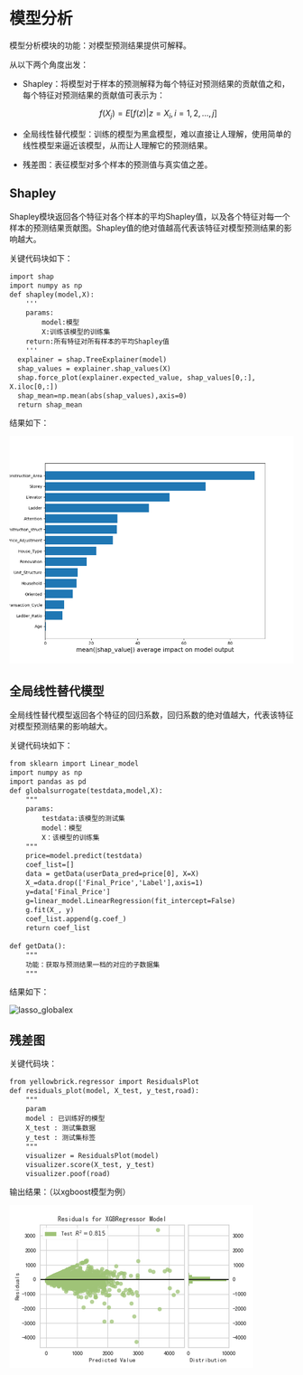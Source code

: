 # 模型分析

模型分析模块的功能：对模型预测结果提供可解释。

从以下两个角度出发：

* Shapley：将模型对于样本的预测解释为每个特征对预测结果的贡献值之和，每个特征对预测结果的贡献值可表示为：

  
  $$
  f\left( { X }_{ j } \right) =E\left[ f\left( z \right) |z={ X }_{ i },i=1,2,...,j \right]
  $$
  
* 全局线性替代模型：训练的模型为黑盒模型，难以直接让人理解，使用简单的线性模型来逼近该模型，从而让人理解它的预测结果。
  
* 残差图：表征模型对多个样本的预测值与真实值之差。

## Shapley

Shapley模块返回各个特征对各个样本的平均Shapley值，以及各个特征对每一个样本的预测结果贡献图。Shapley值的绝对值越高代表该特征对模型预测结果的影响越大。

关键代码块如下：

```
import shap
import numpy as np
def shapley(model,X):
	'''
	params:
		model:模型
		X:训练该模型的训练集
	return:所有特征对所有样本的平均Shapley值
	'''
  explainer = shap.TreeExplainer(model)
  shap_values = explainer.shap_values(X)
  shap.force_plot(explainer.expected_value, shap_values[0,:], X.iloc[0,:])
  shap_mean=np.mean(abs(shap_values),axis=0)
  return shap_mean
```

结果如下：

![shap](lasso_shap.png)





## 全局线性替代模型

全局线性替代模型返回各个特征的回归系数，回归系数的绝对值越大，代表该特征对模型预测结果的影响越大。

关键代码块如下：

```
from sklearn import Linear_model
import numpy as np
import pandas as pd
def globalsurrogate(testdata,model,X):
	"""
	params:
		testdata:该模型的测试集
		model：模型
		X：该模型的训练集
	"""
	price=model.predict(testdata)
    coef_list=[]
    data = getData(userData_pred=price[0], X=X)
    X_=data.drop(['Final_Price','Label'],axis=1)
    y=data['Final_Price']
	g=linear_model.LinearRegression(fit_intercept=False)
    g.fit(X_, y)
    coef_list.append(g.coef_)
    return coef_list

def getData():
	"""
	功能：获取与预测结果一档的对应的子数据集
	"""
```

结果如下：

![lasso_globalex](/Users/huangzhiwei/Desktop/mkdoc_demo/docs/lasso_globalex.png)

## 残差图

关键代码块：

```
from yellowbrick.regressor import ResidualsPlot
def residuals_plot(model, X_test, y_test,road):
    """
    param 
    model : 已训练好的模型
    X_test : 测试集数据
    y_test : 测试集标签
    """
    visualizer = ResidualsPlot(model)
    visualizer.score(X_test, y_test)
    visualizer.poof(road)
```



输出结果：（以xgboost模型为例）

![xgb_residual](xgb_residual.png)